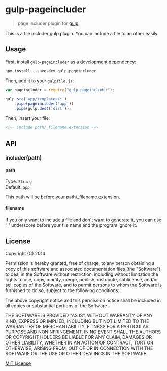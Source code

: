 # gulp-pageincluder

> page includer plugin for [gulp](https://github.com/wearefractal/gulp)

This is a file includer gulp plugin. You can include a file to an other easily.

## Usage

First, install `gulp-pageincluder` as a development dependency:

```shell
npm install --save-dev gulp-pageincluder
```

Then, add it to your `gulpfile.js`:

```javascript
var pageincluder = require("gulp-pageincluder");

gulp.src('app/templates/*')
	.pipe(pageincluder('app'))
	.pipe(gulp.dest('dist'));
```

Then, insert your file:

```html
<!-- include path/_filename.extension -->
```


## API

### includer(path)

#### path
Type: `String`  
Default: `app`

This path will be before your path/_filename.extension.

#### filename

If you only want to include a file and don't want to generate it, you can use '_' underscore before your file name and the program ignore it.

## License

Copyright (C) 2014 <copyright holders>

Permission is hereby granted, free of charge, to any person obtaining a copy of this software and associated documentation files (the "Software"), to deal in the Software without restriction, including without limitation the rights to use, copy, modify, merge, publish, distribute, sublicense, and/or sell copies of the Software, and to permit persons to whom the Software is furnished to do so, subject to the following conditions:

The above copyright notice and this permission notice shall be included in all copies or substantial portions of the Software.

THE SOFTWARE IS PROVIDED "AS IS", WITHOUT WARRANTY OF ANY KIND, EXPRESS OR IMPLIED, INCLUDING BUT NOT LIMITED TO THE WARRANTIES OF MERCHANTABILITY, FITNESS FOR A PARTICULAR PURPOSE AND NONINFRINGEMENT. IN NO EVENT SHALL THE AUTHORS OR COPYRIGHT HOLDERS BE LIABLE FOR ANY CLAIM, DAMAGES OR OTHER LIABILITY, WHETHER IN AN ACTION OF CONTRACT, TORT OR OTHERWISE, ARISING FROM, OUT OF OR IN CONNECTION WITH THE SOFTWARE OR THE USE OR OTHER DEALINGS IN THE SOFTWARE.


[MIT License](http://en.wikipedia.org/wiki/MIT_License)
